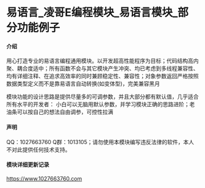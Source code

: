# 易语言_凌哥E编程模块_易语言模块_部分功能例子

#### 介绍
用心打造专业的易语言编程通用模块。以开发超高性能程序为目标；代码结构高内聚、耦合度适中；所有函数不会与其它模块产生冲突、均已考虑到多线程兼容性、均有详细注释、在追求高效率的同时兼顾稳定性、兼容性；对象参数返回严格按照数据类型定义而不是靠易语言自动转换(如变体型)，完美兼容黑月

模块功能的设计思路是提供尽量多的可调参数，并且大部分都有默认值，几乎适合所有水平的开发者：
小白可以无脑用默认参数，并学习模块正确的思路进阶；老油条可以按自己的想法自由调参，可控性拉满
#### 声明
QQ：1027663760 Q群：1013105；请勿使用本模块编写违反法律的软件，本人不对此提供任何技术支持。
#### 模块详细更新记录
https://www.1027663760.com